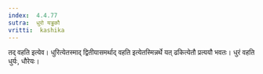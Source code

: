```yaml
---
index:  4.4.77
sutra:  धुरो यड्ढकौ
vritti:  kashika 
---
```


तद् वहति इत्येव। धुरित्येतस्माद् द्वितीयासमर्थाद् वहति इत्येतस्मिन्नर्थे यत् ढकित्येतौ प्रत्ययौ भवतः। धुरं वहति धुर्यः, धौरेयः।

